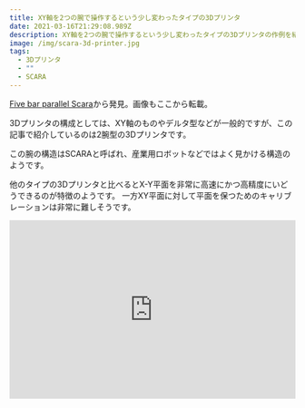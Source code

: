```yaml
---
title: XY軸を2つの腕で操作するという少し変わったタイプの3Dプリンタ
date: 2021-03-16T21:29:08.989Z
description: XY軸を2つの腕で操作するという少し変わったタイプの3Dプリンタの作例を紹介します。
image: /img/scara-3d-printer.jpg
tags:
  - 3Dプリンタ
  - ""
  - SCARA
---
```

[Five bar parallel Scara](https://forum.duet3d.com/topic/11127/five-bar-parallel-scara)から発見。画像もここから転載。


3Dプリンタの構成としては、XY軸のものやデルタ型などが一般的ですが、この記事で紹介しているのは2腕型の3Dプリンタです。

この腕の構造はSCARAと呼ばれ、産業用ロボットなどではよく見かける構造のようです。

他のタイプの3Dプリンタと比べるとX-Y平面を非常に高速にかつ高精度にいどうできるのが特徴のようです。
一方XY平面に対して平面を保つためのキャリブレーションは非常に難しそうです。

<iframe width="100%" height="315" src="https://www.youtube.com/embed/MW8HApFoy38" frameborder="0" allow="accelerometer; autoplay; clipboard-write; encrypted-media; gyroscope; picture-in-picture" allowfullscreen></iframe>
